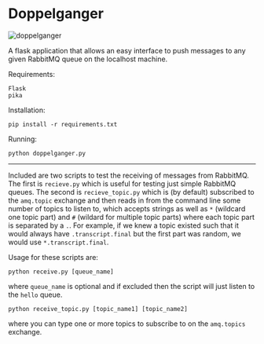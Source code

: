 Doppelganger
=============
![doppelganger](https://code.empac.rpi.edu/CISL/doppelganger/raw/master/static/duality-mask-30.png)

A flask application that allows an easy interface to push messages to any 
given RabbitMQ queue on the localhost machine.

Requirements:
```
Flask
pika
```

Installation:
```
pip install -r requirements.txt
```

Running:
```
python doppelganger.py
```

------
Included are two scripts to test the receiving of messages from RabbitMQ. The
first is `recieve.py` which is useful for testing just simple RabbitMQ queues.
The second is `recieve_topic.py` which is (by default) subscribed to the 
`amq.topic` exchange and then reads in from the command line some number of
topics to listen to, which accepts strings as well as `*` (wildcard one topic 
part) and `#` (wildard for multiple topic parts) where each topic part is
separated by a `.`. For example, if we knew a topic existed such that it would
always have `.transcript.final` but the first part was random, we would use
`*.transcript.final`.

Usage for these scripts are:
```
python receive.py [queue_name]
```
where `queue_name` is optional and if excluded then the script will just
listen to the `hello` queue.

```
python receive_topic.py [topic_name1] [topic_name2]
```
where you can type one or more topics to subscribe to on the `amq.topics`
exchange.